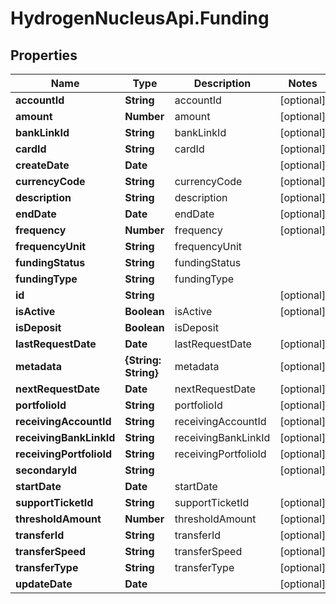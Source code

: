 # HydrogenNucleusApi.Funding

## Properties
Name | Type | Description | Notes
------------ | ------------- | ------------- | -------------
**accountId** | **String** | accountId | [optional] 
**amount** | **Number** | amount | [optional] 
**bankLinkId** | **String** | bankLinkId | [optional] 
**cardId** | **String** | cardId | [optional] 
**createDate** | **Date** |  | [optional] 
**currencyCode** | **String** | currencyCode | [optional] 
**description** | **String** | description | [optional] 
**endDate** | **Date** | endDate | [optional] 
**frequency** | **Number** | frequency | [optional] 
**frequencyUnit** | **String** | frequencyUnit | 
**fundingStatus** | **String** | fundingStatus | 
**fundingType** | **String** | fundingType | 
**id** | **String** |  | [optional] 
**isActive** | **Boolean** | isActive | [optional] 
**isDeposit** | **Boolean** | isDeposit | 
**lastRequestDate** | **Date** | lastRequestDate | [optional] 
**metadata** | **{String: String}** | metadata | [optional] 
**nextRequestDate** | **Date** | nextRequestDate | [optional] 
**portfolioId** | **String** | portfolioId | [optional] 
**receivingAccountId** | **String** | receivingAccountId | [optional] 
**receivingBankLinkId** | **String** | receivingBankLinkId | [optional] 
**receivingPortfolioId** | **String** | receivingPortfolioId | [optional] 
**secondaryId** | **String** |  | [optional] 
**startDate** | **Date** | startDate | 
**supportTicketId** | **String** | supportTicketId | [optional] 
**thresholdAmount** | **Number** | thresholdAmount | [optional] 
**transferId** | **String** | transferId | [optional] 
**transferSpeed** | **String** | transferSpeed | [optional] 
**transferType** | **String** | transferType | [optional] 
**updateDate** | **Date** |  | [optional] 


